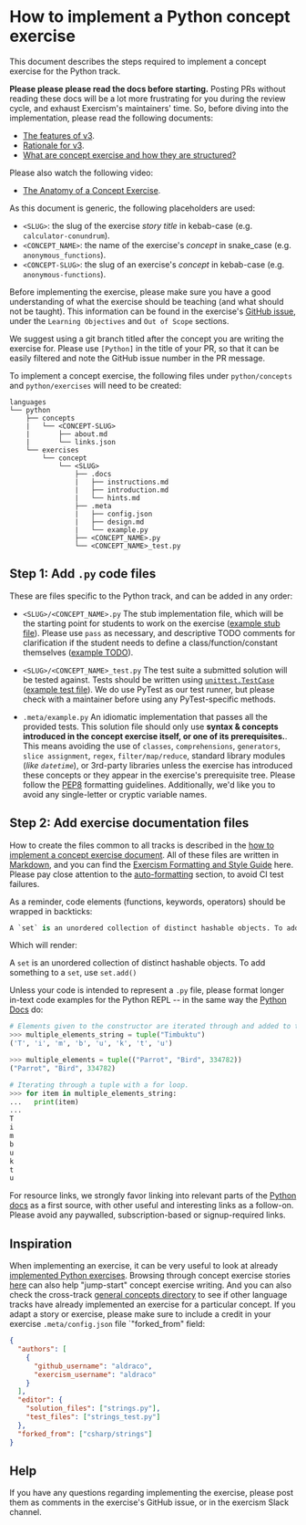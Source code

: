 # How to implement a Python concept exercise

This document describes the steps required to implement a concept exercise for the Python track.

**Please please please read the docs before starting.** Posting PRs without reading these docs will be a lot more frustrating for you during the review cycle, and exhaust Exercism's maintainers' time. So, before diving into the implementation, please read the following documents:

- [The features of v3][docs-features-of-v3].
- [Rationale for v3][docs-rationale-for-v3].
- [What are concept exercise and how they are structured?][docs-concept-exercises]

Please also watch the following video:

- [The Anatomy of a Concept Exercise][anatomy-of-a-concept-exercise].

As this document is generic, the following placeholders are used:

- `<SLUG>`: the slug of the exercise _story title_ in kebab-case (e.g. `calculator-conundrum`).
- `<CONCEPT_NAME>`: the name of the exercise's _concept_ in snake_case (e.g. `anonymous_functions`).
- `<CONCEPT-SLUG>`: the slug of an exercise's _concept_ in kebab-case (e.g. `anonymous-functions`).

Before implementing the exercise, please make sure you have a good understanding of what the exercise should be teaching (and what should not be taught). This information can be found in the exercise's [GitHub issue][github-issues-python], under the `Learning Objectives` and `Out of Scope` sections.

We suggest using a git branch titled after the concept you are writing the exercise for. Please use `[Python]` in the title of your PR, so that it can be easily filtered and note the GitHub issue number in the PR message.

To implement a concept exercise, the following files under `python/concepts` and `python/exercises` will need to be created:

```
languages
└── python
    ├── concepts
    |   └── <CONCEPT-SLUG>
    |       ├── about.md
    |       └── links.json
    └── exercises
        └── concept
            └── <SLUG>
                ├── .docs
                |   ├── instructions.md
                |   ├── introduction.md
                |   └── hints.md
                ├── .meta
                |   ├── config.json
                |   ├── design.md
                |   └── example.py
                ├── <CONCEPT_NAME>.py
                └── <CONCEPT_NAME>_test.py

```

## Step 1: Add `.py` code files

These are files specific to the Python track, and can be added in any order:

- `<SLUG>/<CONCEPT_NAME>.py`
  The stub implementation file, which will be the starting point for students to work on the exercise ([example stub file][example-stub]). Please use `pass` as necessary, and descriptive TODO comments for clarification if the student needs to define a class/function/constant themselves ([example TODO][example-todo]).

- `<SLUG>/<CONCEPT_NAME>_test.py`
  The test suite a submitted solution will be tested against. Tests should be written using [`unittest.TestCase`][unittest] ([example test file][example-testfile]). We do use PyTest as our test runner, but please check with a maintainer before using any PyTest-specific methods.

- `.meta/example.py`
  An idiomatic implementation that passes all the provided tests. This solution file should only use **syntax & concepts introduced in the concept exercise itself, or one of its prerequisites.**. This means avoiding the use of `classes`, `comprehensions`, `generators`, `slice assignment`, `regex`, `filter/map/reduce`, standard library modules (_like `datetime`_), or 3rd-party libraries unless the exercise has introduced these concepts or they appear in the exercise's prerequisite tree. Please follow the [PEP8][pep8] formatting guidelines. Additionally, we'd like you to avoid any single-letter or cryptic variable names.

## Step 2: Add exercise documentation files

How to create the files common to all tracks is described in the [how to implement a concept exercise document][how-to-implement-a-concept-exercise]. All of these files are written in [Markdown][commonmark], and you can find the [Exercism Formatting and Style Guide][style-guide] here. Please pay close attention to the [auto-formatting][auto-formatting] section, to avoid CI test failures.

As a reminder, code elements (functions, keywords, operators) should be wrapped in backticks:

```python
A `set` is an unordered collection of distinct hashable objects. To add something to a `set`, use `set.add()`
```

Which will render:

A `set` is an unordered collection of distinct hashable objects. To add something to a `set`, use `set.add()`

Unless your code is intended to represent a `.py` file, please format longer in-text code examples for the Python REPL -- in the same way the [Python Docs][repl-code-example] do:

```python
# Elements given to the constructor are iterated through and added to the tuple in order.
>>> multiple_elements_string = tuple("Timbuktu")
('T', 'i', 'm', 'b', 'u', 'k', 't', 'u')

>>> multiple_elements = tuple(("Parrot", "Bird", 334782))
("Parrot", "Bird", 334782)

# Iterating through a tuple with a for loop.
>>> for item in multiple_elements_string:
...   print(item)
...
T
i
m
b
u
k
t
u
```

For resource links, we strongly favor linking into relevant parts of the [Python docs][python-docs] as a first source, with other useful and interesting links as a follow-on. Please avoid any paywalled, subscription-based or signup-required links.

## Inspiration

When implementing an exercise, it can be very useful to look at already [implemented Python exercises][python-implementations]. Browsing through concept exercise stories [here][concept-exercise-stories] can also help "jump-start" concept exercise writing. And you can also check the cross-track [general concepts directory][reference] to see if other language tracks have already implemented an exercise for a particular concept. If you adapt a story or exercise, please make sure to include a credit in your exercise `.meta/config.json` file `"forked_from" field:

```json
{
  "authors": [
    {
      "github_username": "aldraco",
      "exercism_username": "aldraco"
    }
  ],
  "editor": {
    "solution_files": ["strings.py"],
    "test_files": ["strings_test.py"]
  },
  "forked_from": ["csharp/strings"]
}
```

## Help

If you have any questions regarding implementing the exercise, please post them as comments in the exercise's GitHub issue, or in the exercism Slack channel.

[reference]: ../../../reference
[how-to-implement-a-concept-exercise]: ../../../docs/maintainers/generic-how-to-implement-a-concept-exercise.md
[docs-concept-exercises]: ../../../docs/concept-exercises.md
[docs-rationale-for-v3]: ../../../docs/rationale-for-v3.md
[docs-features-of-v3]: ../../../docs/features-of-v3.md
[anatomy-of-a-concept-exercise]: https://www.youtube.com/watch?v=gkbBqd7hPrA
[pep8]: https://www.python.org/dev/peps/pep-0008/
[example-todo]: ../exercises/concept/guidos-gorgeous-lasagna/lasagna.py
[example-stub]: ../exercises/concept/ghost-gobble-arcade-game/arcade_game.py
[example-testfile]: ../exercises/concept/little-sisters-essay/str_methods_test.py
[repl-code-example]: https://docs.python.org/3/tutorial/controlflow.html#defining-functions
[commonmark]: https://spec.commonmark.org/
[auto-formatting]: https://github.com/exercism/v3/blob/master/docs/maintainers/style-guide.md#auto-formatting
[style-guide]: https://github.com/exercism/v3/blob/master/docs/maintainers/style-guide.md
[python-implementations]: https://github.com/exercism/v3/tree/master/languages/python/exercises
[concept-exercise-stories]: https://github.com/exercism/v3/tree/master/reference/stories
[github-issues-python]: https://github.com/exercism/v3/issues?q=is%3Aissue+is%3Aopen+%5BPython%5D+in%3Atitle+label%3Atype%2Fnew-exercise
[python-docs]: https://docs.python.org/3/
[unittest]: https://docs.python.org/3/library/unittest.html#unittest.TestCase

